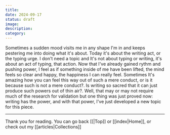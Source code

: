 ```yaml
---
title: 
date: 2024-09-17
status: draft
image: 
description: 
category:
---
```

Sometimes a sudden mood visits me in any shape I'm in and keeps pestering me into doing what it's about. Today it's about the writing act, or the typing urge. I don't need a topic and It's not about typing or 
writing, it's about an act of typing, that action. Now that I've already gained rythm and pushing power, I feel as if something inside of me have been lifted, the mind feels so clear and happy, the happiness I 
can really feel. Sometimes It's amazing how you can feel this way out of such a mere conduct, or is it because such is not a mere conduct?. Is writing so sacred that it can just produce such powers out of thin air?. Well, that may or may not require much of the research for validation but one thing was just proved now: writing has the power, and with that power, I've just developed a new topic for this piece.



















---
Thank you for reading. You can go back [[|Top]] or [[index|Home]], or check out my [[articles|Collections]]